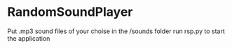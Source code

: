 # RandomSoundPlayer

Put .mp3 sound files of your choise in the /sounds folder
run rsp.py to start the application

